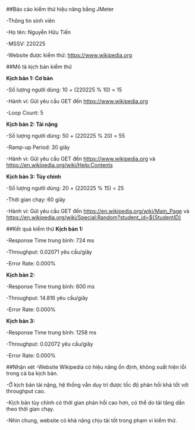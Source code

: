 ##Báo cáo kiểm thử hiệu năng bằng JMeter

-Thông tin sinh viên

-Họ tên: Nguyễn Hữu Tiến

-MSSV: 220225

-Website được kiểm thử: https://www.wikipedia.org

##Mô tả kịch bản kiểm thử

**Kịch bản 1: Cơ bản**

-Số lượng người dùng: 10 + (220225 % 10) = 15

-Hành vi: Gửi yêu cầu GET đến https://www.wikipedia.org

-Loop Count: 5

**Kịch bản 2: Tải nặng**

-Số lượng người dùng: 50 + (220225 % 20) = 55

-Ramp-up Period: 30 giây

-Hành vi: Gửi yêu cầu GET đến https://www.wikipedia.org và https://en.wikipedia.org/wiki/Help:Contents

**Kịch bản 3: Tùy chỉnh**

-Số lượng người dùng: 20 + (220225 % 15) = 25

-Thời gian chạy: 60 giây

-Hành vi: Gửi yêu cầu GET đến https://en.wikipedia.org/wiki/Main_Page và https://en.wikipedia.org/wiki/Special:Random?student_id=${StudentID}

##Kết quả kiểm thử
**Kịch bản 1:**

-Response Time trung bình: 724 ms

-Throughput: 0.02071 yêu cầu/giây

-Error Rate: 0.000%

**Kịch bản 2:**

-Response Time trung bình: 600 ms

-Throughput: 14.816 yêu cầu/giây

-Error Rate: 0.000%

**Kịch bản 3:**

-Response Time trung bình: 1258 ms

-Throughput: 0.02072 yêu cầu/giây

-Error Rate: 0.000%

##Nhận xét
-Website Wikipedia có hiệu năng ổn định, không xuất hiện lỗi trong cả ba kịch bản.

-Ở kịch bản tải nặng, hệ thống vẫn duy trì được tốc độ phản hồi khá tốt với throughput cao.

-Kịch bản tùy chỉnh có thời gian phản hồi cao hơn, có thể do tải tăng dần theo thời gian chạy.

-Nhìn chung, website có khả năng chịu tải tốt trong phạm vi kiểm thử.

